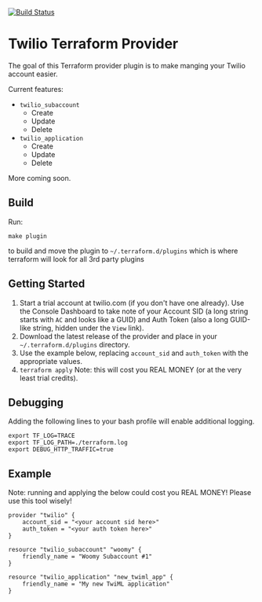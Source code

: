 [![Build Status](https://travis-ci.com/Preskton/terraform-provider-twilio.svg?branch=master)](https://travis-ci.com/Preskton/terraform-provider-twilio)

# Twilio Terraform Provider

The goal of this Terraform provider plugin is to make manging your Twilio account easier.

Current features:

- `twilio_subaccount`
  - Create
  - Update
  - Delete
- `twilio_application`
  - Create
  - Update
  - Delete

More coming soon.

## Build
Run:
```
make plugin
```
to build and move the plugin to `~/.terraform.d/plugins` which is where terraform will look for all 3rd party plugins

## Getting Started

1. Start a trial account at twilio.com (if you don't have one already). Use the Console Dashboard to take note of your Account SID (a long string starts with `AC` and looks like a GUID) and Auth Token (also a long GUID-like string, hidden under the `View` link).
2. Download the latest release of the provider and place in your `~/.terraform.d/plugins` directory.
3. Use the example below, replacing `account_sid` and `auth_token` with the appropriate values.
4. `terraform apply` Note: this will cost you REAL MONEY (or at the very least trial credits).

## Debugging

Adding the following lines to your bash profile will enable additional logging.
```
export TF_LOG=TRACE
export TF_LOG_PATH=./terraform.log
export DEBUG_HTTP_TRAFFIC=true
```
## Example

Note: running and applying the below could cost you REAL MONEY! Please use this tool wisely!

```hcl
provider "twilio" {
    account_sid = "<your account sid here>"
    auth_token = "<your auth token here>"
}

resource "twilio_subaccount" "woomy" {
    friendly_name = "Woomy Subaccount #1"
}

resource "twilio_application" "new_twiml_app" {
    friendly_name = "My new TwiML application"
}
```
